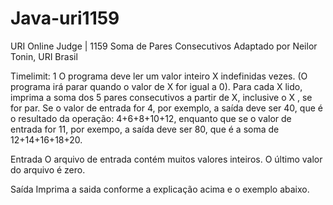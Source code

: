 # Java-uri1159
URI Online Judge | 1159
Soma de Pares Consecutivos
Adaptado por Neilor Tonin, URI  Brasil

Timelimit: 1
O programa deve ler um valor inteiro X indefinidas vezes. (O programa irá parar quando o valor de X for igual a 0). Para cada X lido, imprima a soma dos 5 pares consecutivos a partir de X, inclusive o X , se for par. Se o valor de entrada for 4, por exemplo, a saída deve ser 40, que é o resultado da operação: 4+6+8+10+12, enquanto que se o valor de entrada for 11, por exempo, a saída deve ser 80, que é a soma de 12+14+16+18+20.

Entrada
O arquivo de entrada contém muitos valores inteiros. O último valor do arquivo é zero.

Saída
Imprima a saida conforme a explicação acima e o exemplo abaixo.
